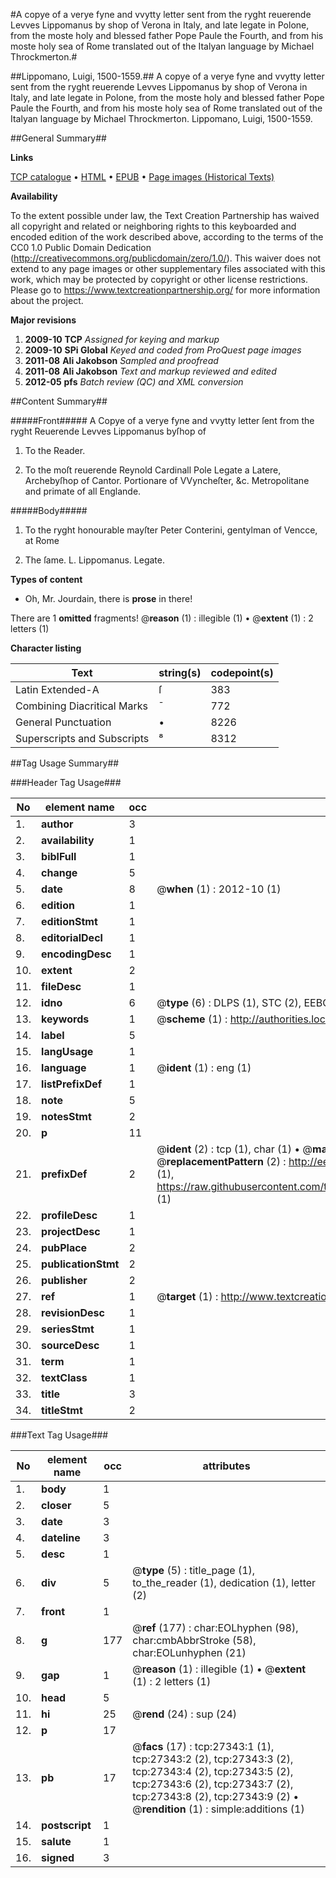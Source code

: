 #A copye of a verye fyne and vvytty letter sent from the ryght reuerende Levves Lippomanus by shop of Verona in Italy, and late legate in Polone, from the moste holy and blessed father Pope Paule the Fourth, and from his moste holy sea of Rome translated out of the Italyan language by Michael Throckmerton.#

##Lippomano, Luigi, 1500-1559.##
A copye of a verye fyne and vvytty letter sent from the ryght reuerende Levves Lippomanus by shop of Verona in Italy, and late legate in Polone, from the moste holy and blessed father Pope Paule the Fourth, and from his moste holy sea of Rome translated out of the Italyan language by Michael Throckmerton.
Lippomano, Luigi, 1500-1559.

##General Summary##

**Links**

[TCP catalogue](http://www.ota.ox.ac.uk/tcp/)  • 
[HTML](http://tei.it.ox.ac.uk/tcp/Texts-HTML/free/A05/A05571.html)  • 
[EPUB](http://tei.it.ox.ac.uk/tcp/Texts-EPUB/free/A05/A05571.epub) • 
[Page images (Historical Texts)](https://historicaltexts.jisc.ac.uk/eebo-24188265e)

**Availability**

To the extent possible under law, the Text Creation Partnership has waived all copyright and related or neighboring rights to this keyboarded and encoded edition of the work described above, according to the terms of the CC0 1.0 Public Domain Dedication (http://creativecommons.org/publicdomain/zero/1.0/). This waiver does not extend to any page images or other supplementary files associated with this work, which may be protected by copyright or other license restrictions. Please go to https://www.textcreationpartnership.org/ for more information about the project.

**Major revisions**

1. __2009-10__ __TCP__ *Assigned for keying and markup*
1. __2009-10__ __SPi Global__ *Keyed and coded from ProQuest page images*
1. __2011-08__ __Ali Jakobson__ *Sampled and proofread*
1. __2011-08__ __Ali Jakobson__ *Text and markup reviewed and edited*
1. __2012-05__ __pfs__ *Batch review (QC) and XML conversion*

##Content Summary##

#####Front#####
A Copye of a verye fyne and vvytty letter ſent from the ryght Reuerende Levves Lippomanus byſhop of 
1. To the Reader.

1. To the moſt reuerende Reynold Cardinall Pole Legate a Latere, Archebyſhop of Cantor. Portionare of VVyncheſter, &c. Metropolitane and primate of all Englande.

#####Body#####

1. To the ryght honourable mayſter Peter Conterini, gentylman of Vencce, at Rome

1. The ſame. L. Lippomanus. Legate.

**Types of content**

  * Oh, Mr. Jourdain, there is **prose** in there!

There are 1 **omitted** fragments! 
 @__reason__ (1) : illegible (1)  •  @__extent__ (1) : 2 letters (1)

**Character listing**


|Text|string(s)|codepoint(s)|
|---|---|---|
|Latin Extended-A|ſ|383|
|Combining             Diacritical Marks|̄|772|
|General Punctuation|•|8226|
|Superscripts             and Subscripts|⁸|8312|

##Tag Usage Summary##

###Header Tag Usage###

|No|element name|occ|attributes|
|---|---|---|---|
|1.|__author__|3||
|2.|__availability__|1||
|3.|__biblFull__|1||
|4.|__change__|5||
|5.|__date__|8| @__when__ (1) : 2012-10 (1)|
|6.|__edition__|1||
|7.|__editionStmt__|1||
|8.|__editorialDecl__|1||
|9.|__encodingDesc__|1||
|10.|__extent__|2||
|11.|__fileDesc__|1||
|12.|__idno__|6| @__type__ (6) : DLPS (1), STC (2), EEBO-CITATION (1), OCLC (1), VID (1)|
|13.|__keywords__|1| @__scheme__ (1) : http://authorities.loc.gov/ (1)|
|14.|__label__|5||
|15.|__langUsage__|1||
|16.|__language__|1| @__ident__ (1) : eng (1)|
|17.|__listPrefixDef__|1||
|18.|__note__|5||
|19.|__notesStmt__|2||
|20.|__p__|11||
|21.|__prefixDef__|2| @__ident__ (2) : tcp (1), char (1)  •  @__matchPattern__ (2) : ([0-9\-]+):([0-9IVX]+) (1), (.+) (1)  •  @__replacementPattern__ (2) : http://eebo.chadwyck.com/downloadtiff?vid=$1&page=$2 (1), https://raw.githubusercontent.com/textcreationpartnership/Texts/master/tcpchars.xml#$1 (1)|
|22.|__profileDesc__|1||
|23.|__projectDesc__|1||
|24.|__pubPlace__|2||
|25.|__publicationStmt__|2||
|26.|__publisher__|2||
|27.|__ref__|1| @__target__ (1) : http://www.textcreationpartnership.org/docs/. (1)|
|28.|__revisionDesc__|1||
|29.|__seriesStmt__|1||
|30.|__sourceDesc__|1||
|31.|__term__|1||
|32.|__textClass__|1||
|33.|__title__|3||
|34.|__titleStmt__|2||


###Text Tag Usage###

|No|element name|occ|attributes|
|---|---|---|---|
|1.|__body__|1||
|2.|__closer__|5||
|3.|__date__|3||
|4.|__dateline__|3||
|5.|__desc__|1||
|6.|__div__|5| @__type__ (5) : title_page (1), to_the_reader (1), dedication (1), letter (2)|
|7.|__front__|1||
|8.|__g__|177| @__ref__ (177) : char:EOLhyphen (98), char:cmbAbbrStroke (58), char:EOLunhyphen (21)|
|9.|__gap__|1| @__reason__ (1) : illegible (1)  •  @__extent__ (1) : 2 letters (1)|
|10.|__head__|5||
|11.|__hi__|25| @__rend__ (24) : sup (24)|
|12.|__p__|17||
|13.|__pb__|17| @__facs__ (17) : tcp:27343:1 (1), tcp:27343:2 (2), tcp:27343:3 (2), tcp:27343:4 (2), tcp:27343:5 (2), tcp:27343:6 (2), tcp:27343:7 (2), tcp:27343:8 (2), tcp:27343:9 (2)  •  @__rendition__ (1) : simple:additions (1)|
|14.|__postscript__|1||
|15.|__salute__|1||
|16.|__signed__|3||
